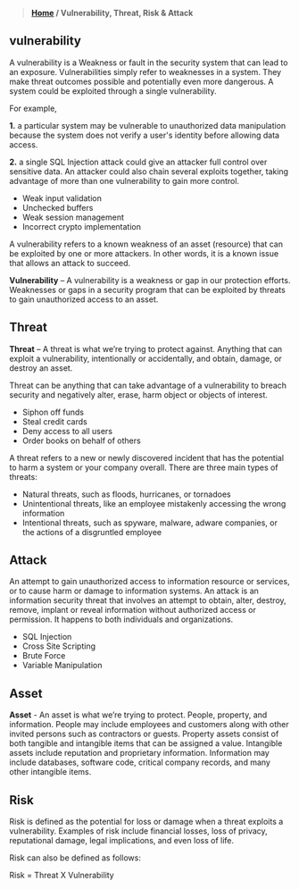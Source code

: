 > **[Home](https://github.com/RakeshKengale/RaKKeN)  /  Vulnerability, Threat, Risk & Attack**


## vulnerability

A vulnerability is a Weakness or fault in the security system that can lead to an exposure. Vulnerabilities simply refer to weaknesses in a system. They make threat outcomes possible and potentially even more dangerous. A system could be exploited through a single vulnerability. 

For example,

__1.__ a  particular system may be vulnerable to unauthorized data manipulation because the system does not verify a  user's identity before allowing data access.

__2.__ a single SQL Injection attack could give an attacker full control over sensitive data. An attacker could also chain several exploits together, taking advantage of more than one vulnerability to gain more control.

- Weak input validation
- Unchecked buffers
- Weak session management
- Incorrect crypto implementation

A vulnerability refers to a known weakness of an asset (resource) that can be exploited by one or more attackers. In other words, it is a known issue that allows an attack to succeed. 

__Vulnerability__  – A vulnerability is a weakness or gap in our protection efforts.
Weaknesses or gaps in a security program that can be exploited by threats to gain unauthorized access to an asset.


## Threat

__Threat__ – A threat is what we’re trying to protect against.
Anything that can exploit a vulnerability, intentionally or accidentally, and obtain, damage, or destroy an asset.


Threat can be anything that can take advantage of a vulnerability to breach security and negatively alter, erase, harm object or objects of interest.
- Siphon off funds
- Steal credit cards
- Deny access to all users
- Order books on behalf of others

A threat refers to a new or newly discovered incident that has the potential to harm a system or your company overall. There are three main types of threats:

- Natural threats, such as floods, hurricanes, or tornadoes
- Unintentional threats, like an employee mistakenly accessing the wrong information
- Intentional threats, such as spyware, malware, adware companies, or the actions of a disgruntled employee


## Attack 

An attempt to gain unauthorized access to information resource or services, or to cause harm or damage to information systems. An attack is an information security threat that involves an attempt to obtain, alter, destroy, remove, implant or reveal information without authorized access or permission. It happens to both individuals and organizations.

- SQL Injection
- Cross Site Scripting
- Brute Force
- Variable Manipulation


## Asset

__Asset__ - An asset is what we’re trying to protect.
People, property, and information.  People may include employees and customers along with other invited persons such as contractors or guests.  Property assets consist of both tangible and intangible items that can be assigned a value.  Intangible assets include reputation and proprietary information.  Information may include databases, software code, critical company records, and many other intangible items.



## Risk

Risk is defined as the potential for loss or damage when a threat exploits a vulnerability. Examples of risk include financial losses, loss of privacy, reputational damage, legal implications, and even loss of life.

Risk can also be defined as follows:

Risk = Threat X Vulnerability
